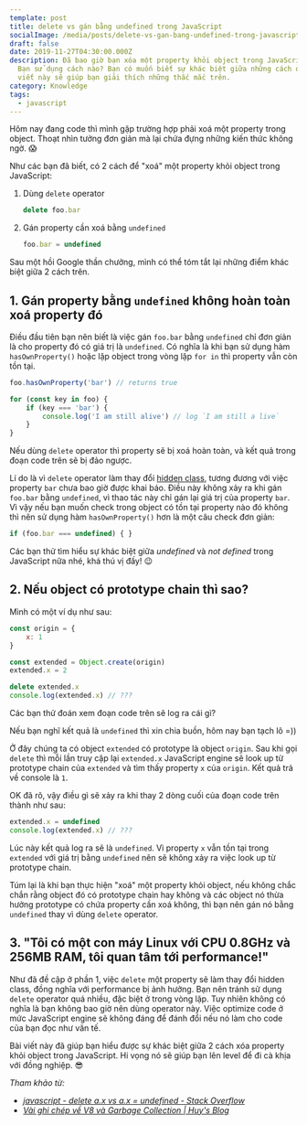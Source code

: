 ```yaml
---
template: post
title: delete vs gán bằng undefined trong JavaScript
socialImage: /media/posts/delete-vs-gan-bang-undefined-trong-javascript/thumb.png
draft: false
date: 2019-11-27T04:30:00.000Z
description: Đã bao giờ bạn xóa một property khỏi object trong JavaScript chưa?
  Bạn sử dụng cách nào? Bạn có muốn biết sự khác biệt giữa những cách đó? Bài
  viết này sẽ giúp bạn giải thích những thắc mắc trên.
category: Knowledge
tags:
  - javascript
---
```

Hôm nay đang code thì mình gặp trường hợp phải xoá một property trong object. Thoạt nhìn tưởng đơn giản mà lại chứa đựng những kiến thức không ngờ. 😱

Như các bạn đã biết, có 2 cách để "xoá" một property khỏi object trong JavaScript:

1. Dùng `delete` operator

   ```javascript
   delete foo.bar
   ```
2. Gán property cần xoá bằng `undefined`

   ```javascript
   foo.bar = undefined
   ```

Sau một hồi Google thần chưởng, mình có thể tóm tắt lại những điểm khác biệt giữa 2 cách trên.

## 1. Gán property bằng `undefined` không hoàn toàn xoá property đó

Điều đầu tiên bạn nên biết là việc gán `foo.bar` bằng `undefined` chỉ đơn giản là cho property đó có giá trị là `undefined`. Có nghĩa là khi bạn sử dụng hàm `hasOwnProperty()` hoặc lặp object trong vòng lặp `for in` thì property vẫn còn tồn tại.

```javascript
foo.hasOwnProperty('bar') // returns true

for (const key in foo) {
    if (key === 'bar') {
        console.log('I am still alive') // log `I am still a live`
    }
}
```

Nếu dùng `delete` operator thì property sẽ bị xoá hoàn toàn, và kết quả trong đoạn code trên sẽ bị đảo ngược.

Lí do là vì `delete` operator làm thay đổi [hidden class](https://thefullsnack.com/posts/javascript-v8-notes.html#hidden-class), tương đương với việc property `bar` chưa bao giờ được khai báo. Điều này không xảy ra khi gán `foo.bar` bằng `undefined`, vì thao tác này chỉ gán lại giá trị của property `bar`. Vì vậy nếu bạn muốn check trong object có tồn tại property nào đó không thì nên sử dụng hàm `hasOwnProperty()` hơn là một câu check đơn giản:

```javascript
if (foo.bar === undefined) { }
```

Các bạn thử tìm hiểu sự khác biệt giữa *undefined* và *not defined* trong JavaScript nữa nhé, khá thú vị đấy! 😉

## 2. Nếu object có prototype chain thì sao?

Mình có một ví dụ như sau:

```javascript
const origin = {
    x: 1
}

const extended = Object.create(origin)
extended.x = 2

delete extended.x
console.log(extended.x) // ???
```

Các bạn thử đoán xem đoạn code trên sẽ log ra cái gì?

Nếu bạn nghĩ kết quả là `undefined` thì xin chia buồn, hôm nay bạn tạch lô =))

Ở đây chúng ta có object `extended` có prototype là object `origin`. Sau khi gọi `delete` thì mỗi lần truy cập lại `extended.x` JavaScript engine sẽ look up từ prototype chain của `extended` và tìm thấy property `x` của `origin`. Kết quả trả về console là `1`.

OK đã rõ, vậy điều gì sẽ xảy ra khi thay 2 dòng cuối của đoạn code trên thành như sau:

```javascript
extended.x = undefined
console.log(extended.x) // ???
```

Lúc này kết quả log ra sẽ là `undefined`. Vì property `x` vẫn tồn tại trong `extended` với giá trị bằng `undefined` nên sẽ không xảy ra việc look up từ prototype chain.

Túm lại là khi bạn thực hiện "xoá" một property khỏi object, nếu không chắc chắn rằng object đó có prototype chain hay không và các object nó thừa hưởng prototype có chứa property cần xoá không, thì bạn nên gán nó bằng `undefined` thay vì dùng `delete` operator.

## 3. "Tôi có một con máy Linux với CPU 0.8GHz và 256MB RAM, tôi quan tâm tới performance!"

Như đã đề cập ở phần 1, việc `delete` một property sẽ làm thay đổi hidden class, đồng nghĩa với performance bị ảnh hưởng. Bạn nên tránh sử dụng `delete` operator quá nhiều, đặc biệt ở trong vòng lặp. Tuy nhiên không có nghĩa là bạn không bao giờ nên dùng operator này. Việc optimize code ở mức JavaScript engine sẽ không đáng để đánh đổi nếu nó làm cho code của bạn đọc như văn tế.

Bài viết này đã giúp bạn hiểu được sự khác biệt giữa 2 cách xóa property khỏi object trong JavaScript. Hi vọng nó sẽ giúp bạn lên level để đi cà khịa với đồng nghiệp. 😎

*Tham khảo từ:*

* *[javascript - delete a.x vs a.x = undefined - Stack Overflow](https://stackoverflow.com/a/14967568/8943850)*
* *[Vài ghi chép về V8 và Garbage Collection | Huy's Blog](https://thefullsnack.com/posts/javascript-v8-notes.html#hidden-class)*
